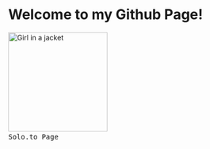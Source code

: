 <!DOCTYPE=html>
<head>
  <body>
    <h1>Welcome to my Github Page!</h1>
  <img src="https://cdn.solo.to/user/a/65da290bab2a43_16556229.jpg" alt="Girl in a jacket" width="200" height="200">
    <kbd> <br> Solo.to Page <br> </kbd>
  </body>
</head>
